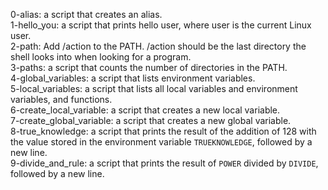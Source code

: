 0-alias: a script that creates an alias.
<br>1-hello_you:  a script that prints hello user, where user is the current Linux user.
<br>2-path: Add /action to the PATH. /action should be the last directory the shell looks into when looking for a program.
<br>3-paths: a script that counts the number of directories in the PATH.
<br>4-global_variables: a script that lists environment variables.
<br>5-local_variables: a script that lists all local variables and environment variables, and functions.
<br>6-create_local_variable: a script that creates a new local variable.
<br>7-create_global_variable: a script that creates a new global variable.
<br>8-true_knowledge: a script that prints the result of the addition of 128 with the value stored in the environment variable ```TRUEKNOWLEDGE```, followed by a new line.
<br>9-divide_and_rule: a script that prints the result of ```POWER``` divided by ```DIVIDE```, followed by a new line.

